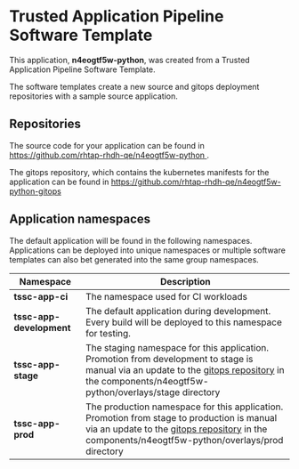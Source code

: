 # Trusted Application Pipeline Software Template

This application, **n4eogtf5w-python**, was created from a Trusted Application Pipeline Software Template.

The software templates create a new source and gitops deployment repositories with a sample source application. 

## Repositories

The source code for your application can be found in [https://github.com/rhtap-rhdh-qe/n4eogtf5w-python ](https://github.com/rhtap-rhdh-qe/n4eogtf5w-python ).
 
The gitops repository, which contains the kubernetes manifests for the application can be found in 
[https://github.com/rhtap-rhdh-qe/n4eogtf5w-python-gitops ](https://github.com/rhtap-rhdh-qe/n4eogtf5w-python-gitops ) 

## Application namespaces 

The default application will be found in the following namespaces. Applications can be deployed into unique namespaces or multiple software templates can also bet generated into the same group namespaces.  

|  Namespace   |  Description   |  
| -------- | -------- |
| **tssc-app-ci** | The namespace used for CI workloads |
| **tssc-app-development** | The default application during development. Every build will be deployed to this namespace for testing. |
| **tssc-app-stage** | The staging namespace for this application. Promotion from development to stage is manual via an update to the [gitops repository](https://github.com/rhtap-rhdh-qe/n4eogtf5w-python-gitops ) in the components/n4eogtf5w-python/overlays/stage directory |
| **tssc-app-prod** | The production namespace for this application. Promotion from stage to production is manual via an update to the [gitops repository](https://github.com/rhtap-rhdh-qe/n4eogtf5w-python-gitops ) in the components/n4eogtf5w-python/overlays/prod directory |